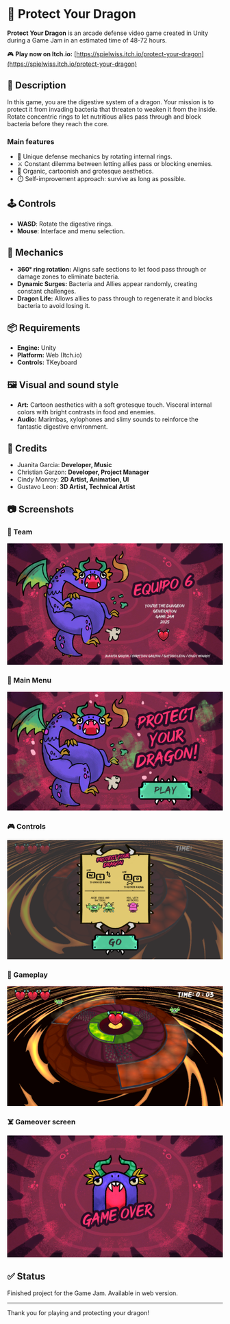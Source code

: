 # 🐉 Protect Your Dragon

**Protect Your Dragon** is an arcade defense video game created in Unity during a Game Jam in an estimated time of 48-72 hours.

🎮 **Play now on Itch.io:** [https://spielwiss.itch.io/protect-your-dragon](https://spielwiss.itch.io/protect-your-dragon)

## 🧠 Description

In this game, you are the digestive system of a dragon. Your mission is to protect it from invading bacteria that threaten to weaken it from the inside. Rotate concentric rings to let nutritious allies pass through and block bacteria before they reach the core.

### Main features

- 🎯 Unique defense mechanics by rotating internal rings.
- ⚔️ Constant dilemma between letting allies pass or blocking enemies.
- 🧪 Organic, cartoonish and grotesque aesthetics.
- ⏱️ Self-improvement approach: survive as long as possible.

## 🕹️ Controls

- **WASD**: Rotate the digestive rings.
- **Mouse**: Interface and menu selection.

## 🧩 Mechanics

- **360° ring rotation:** Aligns safe sections to let food pass through or damage zones to eliminate bacteria.
- **Dynamic Surges:** Bacteria and Allies appear randomly, creating constant challenges.
- **Dragon Life:** Allows allies to pass through to regenerate it and blocks bacteria to avoid losing it.

## 📦 Requirements

- **Engine:** Unity
- **Platform:** Web (Itch.io)
- **Controls:** TKeyboard

## 🖼️ Visual and sound style

- **Art:** Cartoon aesthetics with a soft grotesque touch. Visceral internal colors with bright contrasts in food and enemies.
- **Audio:** Marimbas, xylophones and slimy sounds to reinforce the fantastic digestive environment.

## 👥 Credits

- Juanita Garcia: **Developer, Music**
- Christian Garzon: **Developer, Project Manager**
- Cindy Monroy: **2D Artist, Animation, UI**
- Gustavo Leon: **3D Artist, Technical Artist**

## 📷 Screenshots
### 👥 Team
![Equipo de trabajo](./screenshots/Screenshot5.png)
### 🧭 Main Menu
![Menú principal](./screenshots/Screenshot4.png)
### 🎮 Controls
![Controles del juego](./screenshots/Screenshot1.png)
### 🐉 Gameplay
![Gameplay](./screenshots/Screenshot2.png)
### ☠️ Gameover screen
![Game Over](./screenshots/Screenshot3.png)

## ✅ Status

Finished project for the Game Jam. Available in web version.

---

Thank you for playing and protecting your dragon!
